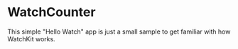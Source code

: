 # WatchCounter
This simple "Hello Watch" app is just a small sample to get familiar with how WatchKit works.
